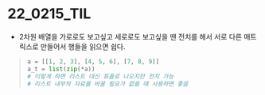 # 22_0215_TIL

- 2차원 배열을 가로로도 보고싶고 세로로도 보고싶을 땐 전치를 해서 서로 다른 매트릭스로 만들어서 행들을 읽으면 쉽다.

> ```python
> a = [[1, 2, 3], [4, 5, 6], [7, 8, 9]]
> a_t = list(zip(*a))
> # 이렇게 하면 리스트 대신 튜플로 나오지만 전치 가능
> # 리스트 내부의 자료를 바꿀 필요가 없을 때 사용하면 좋음
> ```
>
> 